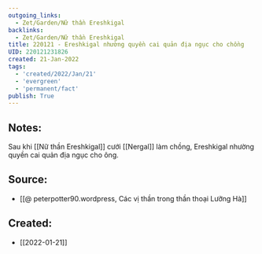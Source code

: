 ```yaml
---
outgoing_links:
  - Zet/Garden/Nữ thần Ereshkigal
backlinks:
  - Zet/Garden/Nữ thần Ereshkigal
title: 220121 - Ereshkigal nhường quyền cai quản địa ngục cho chồng
UID: 220121231826
created: 21-Jan-2022
tags:
  - 'created/2022/Jan/21'
  - 'evergreen'
  - 'permanent/fact'
publish: True
---
```

## Notes:
Sau khi [[Nữ thần Ereshkigal]] cưới [[Nergal]] làm chồng, Ereshkigal nhường quyền cai quản địa ngục cho ông.

## Source:
- [[@ peterpotter90.wordpress, Các vị thần trong thần thoại Lưỡng Hà]]


## Created:
- [[2022-01-21]]
